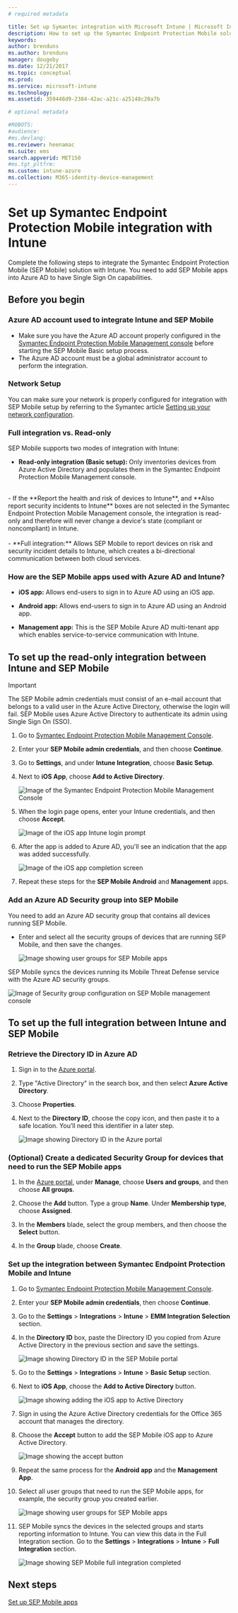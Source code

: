 ```yaml
---
# required metadata

title: Set up Symantec integration with Microsoft Intune | Microsoft Intune
description: How to set up the Symantec Endpoint Protection Mobile solution with Microsoft Intune to control mobile device access to your corporate resources.
keywords:
author: brenduns
ms.author: brenduns
manager: dougeby
ms.date: 12/21/2017
ms.topic: conceptual
ms.prod:
ms.service: microsoft-intune
ms.technology:
ms.assetid: 359448d9-2384-42ac-a21c-a25148c20a7b

# optional metadata

#ROBOTS:
#audience:
#ms.devlang:
ms.reviewer: heenamac
ms.suite: ems
search.appverid: MET150
#ms.tgt_pltfrm:
ms.custom: intune-azure
ms.collection: M365-identity-device-management
---
```


# Set up Symantec Endpoint Protection Mobile integration with Intune

Complete the following steps to integrate the Symantec Endpoint Protection Mobile (SEP Mobile) solution with Intune. You need to add SEP Mobile apps into Azure AD to have Single Sign On capabilities.

## Before you begin

### Azure AD account used to integrate Intune and SEP Mobile

-   Make sure you have the Azure AD account properly configured in the [Symantec Endpoint Protection Mobile Management console](https://aad.skycure.com) before starting the SEP Mobile Basic setup process.
- The Azure AD account must be a global administrator account to perform the integration.
### Network Setup

You can make sure your network is properly configured for integration with SEP Mobile setup by referring to the Symantec article [Setting up your network configuration](https://portal.skycure.com/articles/Documentation/Setting-up-your-network-configuration-26-8-2016).

### Full integration vs. Read-only

SEP Mobile supports two modes of integration with Intune:

-   **Read-only integration (Basic setup):** Only inventories devices from Azure Active Directory and populates them in the Symantec Endpoint Protection Mobile Management console.
<br>
    -   If the **Report the health and risk of devices to Intune**, and **Also report security incidents to Intune** boxes are not selected in the Symantec Endpoint Protection Mobile Management console, the integration is read-only and therefore will never change a device's state (compliant or noncompliant) in Intune.
<br></br>
-   **Full integration:** Allows SEP Mobile to report devices on risk and security incident details to Intune, which creates a bi-directional communication between both cloud services.

### How are the SEP Mobile apps used with Azure AD and Intune?

-   **iOS app:** Allows end-users to sign in to Azure AD using an iOS app.

-   **Android app:** Allows end-users to sign in to Azure AD using an Android app.

-   **Management app:** This is the SEP Mobile Azure AD multi-tenant app which enables service-to-service communication with Intune.

## To set up the read-only integration between Intune and SEP Mobile

> [!IMPORTANT]
> The SEP Mobile admin credentials must consist of an e-mail account that belongs to a valid user in the Azure Active Directory, otherwise the login will fail. SEP Mobile uses Azure Active Directory to authenticate its admin using Single Sign On (SSO).

1.  Go to [Symantec Endpoint Protection Mobile Management Console](https://aad.skycure.com).

2.  Enter your **SEP Mobile admin credentials**, and then choose **Continue**.

3.  Go to **Settings**, and under **Intune Integration**, choose **Basic Setup**.

4.  Next to **iOS App**, choose **Add to Active Directory**.

    ![Image of the Symantec Endpoint Protection Mobile Management Console](./media/symantec-portal-basic-add.png)

5.  When the login page opens, enter your Intune credentials, and then choose **Accept**.

    ![Image of the iOS app Intune login prompt](./media/symantec-portal-basic-accept.png)

6.  After the app is added to Azure AD, you'll see an indication that the app was added successfully.

    ![Image of the iOS app completion screen](./media/symantec-portal-basic-added.png)

7. Repeat these steps for the **SEP Mobile Android** and **Management** apps.

### Add an Azure AD Security group into SEP Mobile

You need to add an Azure AD security group that contains all devices running SEP Mobile.

-  Enter and select all the security groups of devices that are running SEP Mobile, and then save the changes.

    ![Image showing user groups for SEP Mobile apps](./media/symantec-portal-basic-groups.png)	 

SEP Mobile syncs the devices running its Mobile Threat Defense service with the Azure AD security groups.

![Image of Security group configuration on SEP Mobile management console](./media/symantec-portal-basic-status.png)

## To set up the full integration between Intune and SEP Mobile

### Retrieve the Directory ID in Azure AD

1. Sign in to the [Azure portal](https://portal.azure.com).

2. Type "Active Directory" in the search box, and then select **Azure Active Directory**.

3. Choose **Properties**.

4. Next to the **Directory ID**, choose the copy icon, and then paste it to a safe location. You’ll need this identifier in a later step.

    ![Image showing Directory ID in the Azure portal](./media/symantec-azure-portal-directory-ID.png)

### (Optional) Create a dedicated Security Group for devices that need to run the SEP Mobile apps
1. In the [Azure portal](https://portal.azure.com), under **Manage**, choose **Users and groups**, and then choose **All groups**.

2. Choose the **Add** button. Type a group **Name**. Under **Membership type**, choose **Assigned**.

3. In the **Members** blade, select the group members, and then choose the **Select** button.

4. In the **Group** blade, choose **Create**.

### Set up the integration between Symantec Endpoint Protection Mobile and Intune

1.  Go to [Symantec Endpoint Protection Mobile Management Console](https://aad.skycure.com).

2.  Enter your **SEP Mobile admin credentials**, then choose **Continue**.

3.  Go to the **Settings** > **Integrations** > **Intune** > **EMM Integration Selection** section.

4. In the **Directory ID** box, paste the Directory ID you copied from Azure Active Directory in the previous section and save the settings.

    ![Image showing Directory ID in the SEP Mobile portal](./media/symantec-portal-directory-ID.png)	 

5. Go to the **Settings** > **Integrations** > **Intune** > **Basic Setup** section.

6. Next to **iOS App**, choose the **Add to Active Directory** button.

    ![Image showing adding the iOS app to Active Directory](./media/symantec-portal-basic-add.png)	 

7.	Sign in using the Azure Active Directory credentials for the Office 365 account that manages the directory.

8.	Choose the **Accept** button to add the SEP Mobile iOS app to Azure Active Directory.

    ![Image showing the accept button](./media/symantec-portal-basic-accept.png)	 

9.	Repeat the same process for the **Android app** and the **Management App**.

10.	Select all user groups that need to run the SEP Mobile apps, for example, the security group you created earlier.

    ![Image showing user groups for SEP Mobile apps](./media/symantec-portal-basic-groups.png)	 

11.  SEP Mobile syncs the devices in the selected groups and starts reporting information to Intune. You can view this data in the Full Integration section. Go to the **Settings** > **Integrations** > **Intune** > **Full Integration** section.

     ![Image showing SEP Mobile full integration completed](media/symantec-portal-basic-status.PNG)
## Next steps

[Set up SEP Mobile apps](mtd-apps-ios-app-configuration-policy-add-assign.md)
